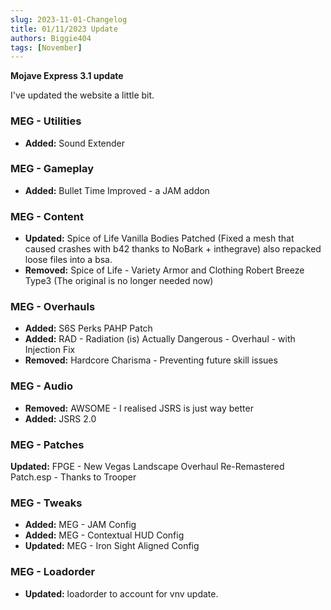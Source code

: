 ```yaml
---
slug: 2023-11-01-Changelog
title: 01/11/2023 Update
authors: Biggie404
tags: [November]
---
```


**Mojave Express 3.1 update**

I've updated the website a little bit.

### MEG - Utilities
- **Added:** Sound Extender

### MEG - Gameplay
- **Added:** Bullet Time Improved - a JAM addon

### MEG - Content
- **Updated:** Spice of Life Vanilla Bodies Patched (Fixed a mesh that caused crashes with b42 thanks to NoBark + inthegrave) also repacked loose files into a bsa.
- **Removed:** Spice of Life - Variety Armor and Clothing Robert Breeze Type3 (The original is no longer needed now)

### MEG - Overhauls
- **Added:** S6S Perks PAHP Patch
- **Added:** RAD - Radiation (is) Actually Dangerous - Overhaul - with Injection Fix
- **Removed:** Hardcore Charisma - Preventing future skill issues

### MEG - Audio
- **Removed:** AWSOME - I realised JSRS is just way better
- **Added:** JSRS 2.0

### MEG - Patches
**Updated:** FPGE - New Vegas Landscape Overhaul Re-Remastered Patch.esp - Thanks to Trooper

### MEG - Tweaks
- **Added:** MEG - JAM Config
- **Added:** MEG - Contextual HUD Config
- **Updated:** MEG - Iron Sight Aligned Config

### MEG - Loadorder
- **Updated:** loadorder to account for vnv update.
